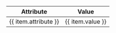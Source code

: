 <div class="w-full overflow-x-auto">
  <table class="min-w-full border-collapse border border-gray-200">
    <thead>
      <tr class="bg-gray-100">
        <th class="border border-gray-300 px-4 py-2 text-left">Attribute</th>
        <th class="border border-gray-300 px-4 py-2 text-left">Value</th>
      </tr>
    </thead>
    <tbody>
      <tr *ngFor="let item of data">
        <td class="border border-gray-300 px-4 py-2">{{ item.attribute }}</td>
        <td class="border border-gray-300 px-4 py-2">{{ item.value }}</td>
      </tr>
    </tbody>
  </table>
</div>

